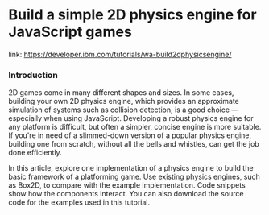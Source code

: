 # Build a simple 2D physics engine for JavaScript games

link: https://developer.ibm.com/tutorials/wa-build2dphysicsengine/

### Introduction 

2D games come in many different shapes and sizes. In some cases, building your own 2D physics engine, which provides an approximate simulation of systems such as collision detection, is a good choice — especially when using JavaScript. Developing a robust physics engine for any platform is difficult, but often a simpler, concise engine is more suitable. If you're in need of a slimmed-down version of a popular physics engine, building one from scratch, without all the bells and whistles, can get the job done efficiently.

In this article, explore one implementation of a physics engine to build the basic framework of a platforming game. Use existing physics engines, such as Box2D, to compare with the example implementation. Code snippets show how the components interact. You can also download the source code for the examples used in this tutorial.
